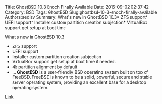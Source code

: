 Title: GhostBSD 10.3 Enoch Finally Available
Date: 2016-09-02 02:37:42
Category: BSD
Tags: GhostBSD
Slug:ghostbsd-10-3-enoch-finally-available
Authors:sedlav
Summary: What's new in GhostBSD 10.3* ZFS support* UEFI support* Installer custom partition creation subjection* VirtualBox support get setup at boot time 

What's new in GhostBSD 10.3
* ZFS support
* UEFI support
* Installer custom partition creation subjection
* VirtualBox support get setup at boot time if needed.
* 4k partition alignment by default
* ...
**GhostBSD** is a user-friendly BSD operating system built on top of FreeBSD. FreeBSD is known to be a solid, powerful, secure and stable server operating system, providing an excellent base for a desktop operating system.

[Link](http://www.ghostbsd.org/10.3_enoch)
